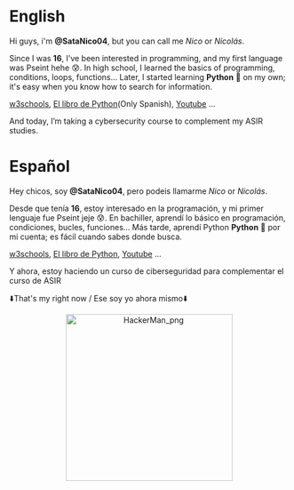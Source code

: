 # English

Hi guys, i'm **@SataNico04**, but you can call me *Nico* or *Nicolás*.

Since I was **16**, I've been interested in programming, and my first language was Pseint hehe 😰.
In high school, I learned the basics of programming, conditions, loops, functions...
Later, I started learning **Python** 🐍 on my own; it's easy when you know how to search for information.

[w3schools](https://www.w3schools.com/python/default.asp), [El libro de Python](https://ellibrodepython.com/)(Only Spanish), [Youtube](https://www.youtube.com) ...

And today, I’m taking a cybersecurity course to complement my ASIR studies.


# Español

Hey chicos, soy **@SataNico04**, pero podeis llamarme *Nico* or *Nicolás*.

Desde que tenía **16**, estoy interesado en la programación, y mi primer lenguaje fue Pseint jeje 😰.
En bachiller, aprendí lo básico en programación, condiciones, bucles, funciones...
Más tarde, aprendí Python **Python** 🐍 por mi cuenta; es fácil cuando sabes donde busca.

[w3schools](https://www.w3schools.com/python/default.asp), [El libro de Python](https://ellibrodepython.com/), [Youtube](https://www.youtube.com) ...

Y ahora, estoy haciendo un curso de ciberseguridad para complementar el curso de ASIR

 ⬇️That's my right now / Ese soy yo ahora mismo⬇️

<div style="text-align: center;">
  <img src="https://github.com/user-attachments/assets/779eaa2d-fed8-4eff-8280-592e80ccf0ab" alt="HackerMan_png" width="300">
</div>
